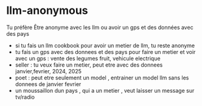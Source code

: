 # llm-anonymous
Tu préfère Être anonyme avec les llm ou avoir un gps et des données avec des pays
- si tu fais un llm cookbook pour avoir un metier de llm, tu reste anonyme
- tu fais un gps avec des donnees et des pays pour faire un metier et voir avec un gps : vente des legumes fruit, vehicule electrique
- seller : tu veux faire un metier, peut etre avec des donnees janvier,fevrier, 2024, 2025
- poet : peut etre seulement un model , entrainer un model llm sans les donnees de janvier fevrier
-  un moussaillon dun pays , qui a un metier , veut laisser un message sur tv/radio
